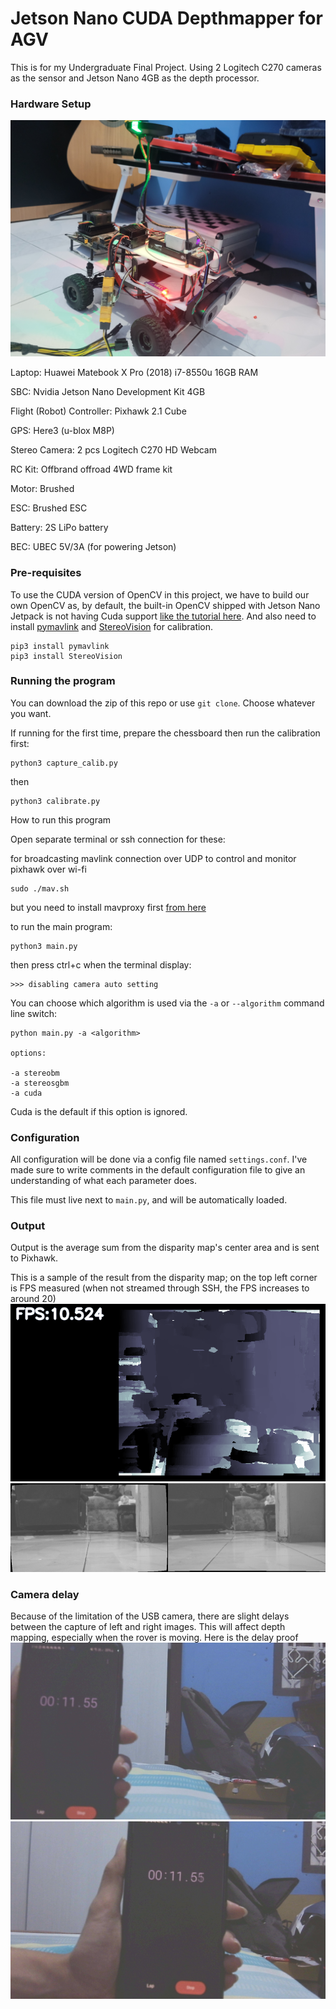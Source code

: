 # Jetson Nano CUDA Depthmapper for AGV

This is for my Undergraduate Final Project.
Using 2 Logitech C270 cameras as the sensor and Jetson Nano 4GB as the depth processor.

### Hardware Setup
![alt text](https://github.com/yonathanarya/depthmapper/blob/master/hardware_setup.jpg?raw=true)

Laptop: Huawei Matebook X Pro (2018) i7-8550u 16GB RAM

SBC: Nvidia Jetson Nano Development Kit 4GB

Flight (Robot) Controller: Pixhawk 2.1 Cube

GPS: Here3 (u-blox M8P)

Stereo Camera: 2 pcs Logitech C270 HD Webcam

RC Kit: Offbrand offroad 4WD frame kit

Motor: Brushed

ESC: Brushed ESC

Battery: 2S LiPo battery

BEC: UBEC 5V/3A (for powering Jetson)

### Pre-requisites
To use the CUDA version of OpenCV in this project, we have to build our own OpenCV as, by default, the built-in OpenCV shipped with Jetson Nano Jetpack is not having Cuda support [like the tutorial here](https://qengineering.eu/install-opencv-on-jetson-nano.html). And also need to install [pymavlink](https://pypi.org/project/pymavlink/) and [StereoVision](https://pypi.org/project/StereoVision/) for calibration.
```
pip3 install pymavlink
pip3 install StereoVision
```

### Running the program
You can download the zip of this repo or use `git clone`. Choose whatever you want.

If running for the first time, prepare the chessboard then run the calibration first:
```
python3 capture_calib.py
```
then
```
python3 calibrate.py
```


How to run this program

Open separate terminal or ssh connection for these:

for broadcasting mavlink connection over UDP to control and monitor pixhawk over wi-fi
```
sudo ./mav.sh
```
but you need to install mavproxy first [from here](https://pypi.org/project/MAVProxy/)

to run the main program:

```
python3 main.py
```
then press ctrl+c when the terminal display:
```
>>> disabling camera auto setting
```

You can choose which algorithm is used via the `-a` or `--algorithm` command line switch:

```
python main.py -a <algorithm>

options:

-a stereobm
-a stereosgbm
-a cuda
```

Cuda is the default if this option is ignored.


### Configuration

All configuration will be done via a config file named `settings.conf`. I've made sure to write comments in the default configuration file to give an understanding of what each parameter does.

This file must live next to `main.py`, and will be automatically loaded.


### Output 

Output is the average sum from the disparity map's center area and is sent to Pixhawk.

This is a sample of the result from the disparity map; on the top left corner is FPS measured (when not streamed through SSH, the FPS increases to around 20)
![alt text](https://github.com/yonathanarya/depthmapper/blob/master/sample.png?raw=true)
![alt text](https://github.com/yonathanarya/depthmapper/blob/master/orig.png?raw=true)


### Camera delay

Because of the limitation of the USB camera, there are slight delays between the capture of left and right images. This will affect depth mapping, especially when the rover is moving. Here is the delay proof
![alt text](https://github.com/yonathanarya/depthmapper/blob/master/left.png?raw=true)![alt text](https://github.com/yonathanarya/depthmapper/blob/master/right.png?raw=true)
